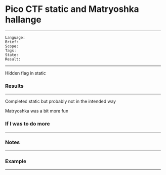 # Pico CTF static and Matryoshka hallange

---
```
Language: 
Brief: 
Scope: 
Tags: 
State: 
Result: 
```
---

Hidden flag in static


### Results

---

Completed static but probably not in the intended way

Matryoshka was a bit more fun

### If I was to do more

---

### Notes

---

### Example 

---
